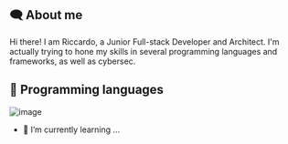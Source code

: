 ## :left_speech_bubble: About me
Hi there! I am Riccardo, a Junior Full-stack Developer and Architect. I'm actually trying to hone my skills in several programming languages and frameworks, as well as cybersec.

## :open_book: Programming languages
![image](https://github.com/94lama/94lama/assets/86843314/fda14149-b162-42aa-b646-f01490ece739) 


- 🌱 I’m currently learning ...

<!--
**94lama/94lama** is a ✨ _special_ ✨ repository because its `README.md` (this file) appears on your GitHub profile.

Here are some ideas to get you started:

- 🔭 I’m currently working on ...
- 🌱 I’m currently learning ...
- 👯 I’m looking to collaborate on ...
- 🤔 I’m looking for help with ...
- 💬 Ask me about ...
- 📫 How to reach me: ...
- 😄 Pronouns: ...
- ⚡ Fun fact: ...
-->
